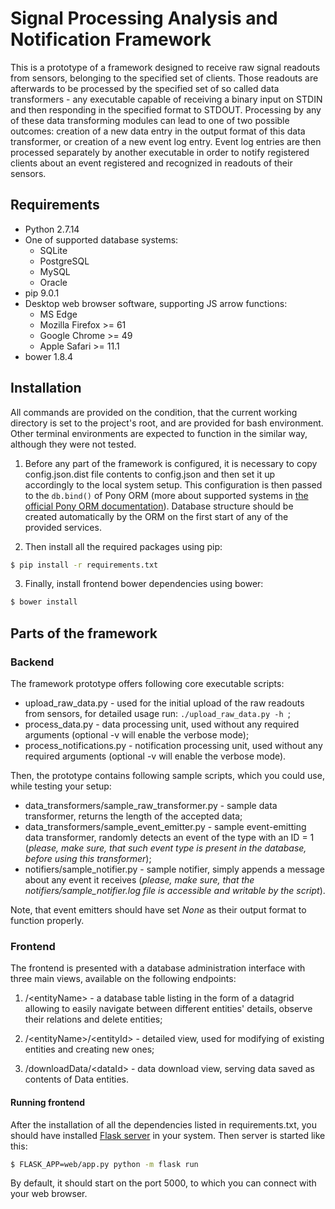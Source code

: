 Signal Processing Analysis and Notification Framework
=====================================================

This is a prototype of a framework designed to receive raw signal readouts from sensors, belonging to the specified set
of clients. Those readouts are afterwards to be processed by the specified set of so called data transformers - any
executable capable of receiving a binary input on STDIN and then responding in the specified format to STDOUT.
Processing by any of these data transforming modules can lead to one of two possible outcomes: creation of a new data
entry in the output format of this data transformer, or creation of a new event log entry. Event log entries are then
processed separately by another executable in order to notify registered clients about an event registered and
recognized in readouts of their sensors.

Requirements
------------
* Python 2.7.14
* One of supported database systems:
	* SQLite
	* PostgreSQL
	* MySQL
	* Oracle
* pip 9.0.1
* Desktop web browser software, supporting JS arrow functions:
	* MS Edge
	* Mozilla Firefox >= 61
	* Google Chrome >= 49
	* Apple Safari >= 11.1
* bower 1.8.4

Installation
------------

All commands are provided on the condition, that the current working directory is set to the project's root, and are
provided for bash environment. Other terminal environments are expected to function in the similar way, although they
were not tested.  

1. Before any part of the framework is configured, it is necessary to copy config.json.dist file contents to config.json
and then set it up accordingly to the local system setup. This configuration is then passed to the `db.bind()` of Pony
ORM (more about supported systems in [the official Pony ORM documentation](https://docs.ponyorm.com/database.html)).
Database structure should be created automatically by the ORM on the first start of any of the provided services.

2. Then install all the required packages using pip:
```bash
$ pip install -r requirements.txt
```

3. Finally, install frontend bower dependencies using bower:
```bash
$ bower install
```

Parts of the framework
----------------------

### Backend

The framework prototype offers following core executable scripts:

* upload_raw_data.py - used for the initial upload of the raw readouts from sensors, for detailed usage run: 
	`./upload_raw_data.py -h `;
* process_data.py - data processing unit, used without any required arguments (optional -v will enable the verbose mode);
* process_notifications.py - notification processing unit, used without any required arguments (optional -v will enable
	the verbose mode).

Then, the prototype contains following sample scripts, which you could use, while testing your setup:

* data_transformers/sample_raw_transformer.py - sample data transformer, returns the length of the accepted data;
* data_transformers/sample_event_emitter.py - sample event-emitting data transformer, randomly detects an event of the
	type with an ID = 1 (*please, make sure, that such event type is present in the database, before using this
	transformer*);
* notifiers/sample_notifier.py - sample notifier, simply appends a message about any event it receives (*please, make
	sure, that the notifiers/sample_notifier.log file is accessible and writable by the script*).
	
Note, that event emitters should have set *None* as their output format to function properly.
	
### Frontend

The frontend is presented with a database administration interface with three main views, available on the
following endpoints:

1. /\<entityName\> - a database table listing in the form of a datagrid allowing to easily navigate between different
	entities' details, observe their relations and delete entities;
	
2. /\<entityName\>/\<entityId\> - detailed view, used for modifying of existing entities and creating new ones;

3. /downloadData/\<dataId\> - data download view, serving data saved as contents of Data entities.

#### Running frontend

After the installation of all the dependencies listed in requirements.txt, you should have installed
[Flask server](http://flask.pocoo.org/) in your system. Then server is started like this:

```bash
$ FLASK_APP=web/app.py python -m flask run
```

By default, it should start on the port 5000, to which you can connect with your web browser.